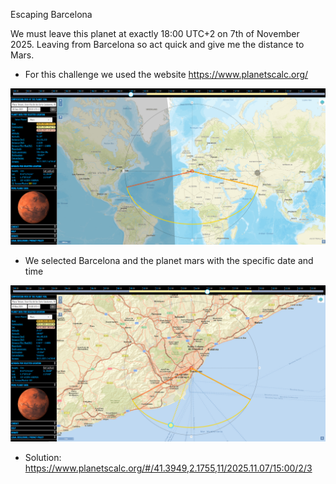 Escaping Barcelona

We must leave this planet at exactly 18:00 UTC+2 on 7th of November 2025. Leaving from Barcelona so act quick and give me the distance to Mars.

- For this challenge we used the website https://www.planetscalc.org/

![planetcalc](https://github.com/TedyonGit/AC-UPT-ControluDeCalitate-WriteUps/blob/main/Escaping%20Barcelona/planetcalc.png)
- We selected Barcelona and the planet mars with the specific date and time

![planetcalc-solve](https://github.com/TedyonGit/AC-UPT-ControluDeCalitate-WriteUps/blob/main/Escaping%20Barcelona/planetcalc-solve.png)


- Solution: https://www.planetscalc.org/#/41.3949,2.1755,11/2025.11.07/15:00/2/3
